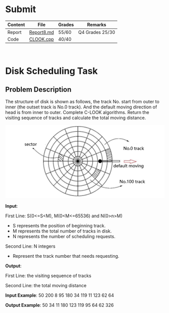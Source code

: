 # Submit


| Content    | File | Grades | Remarks |
| ---------- | ------ | ------ | ------ |
| Report | [Report8.md](./Report8.md) | 55/60  | Q4 Grades 25/30  |
| Code | [CLOOK.cpp](./CLOOK.cpp) | 40/40 |   |

<br>

# Disk Scheduling Task

## Problem Description

The structure of disk is shown as follows, the track No. start from outer to inner (the outset track is No.0 track). And the default moving direction of head is from inner to outer. Complete C-LOOK algorithms. Return the visiting sequence of tracks and calculate the total moving distance.

![disk.png](disk.png)

**Input**:

First Line: S(0<=S<M), M(0<M<=65536) and N(0>n>M)

+   S represents the position of beginning track.
+   M represents the total number of tracks in disk.
+   N represents the number of scheduling requests.

Second Line: N integers

+   Represent the track number that needs requesting.



**Output**:

First Line: the visiting sequence of tracks

Second Line: the total moving distance



**Input Example**:
50 200 8
95 180 34 119 11 123 62 64

**Output Example**:
50 34 11 180 123 119 95 64 62
326
